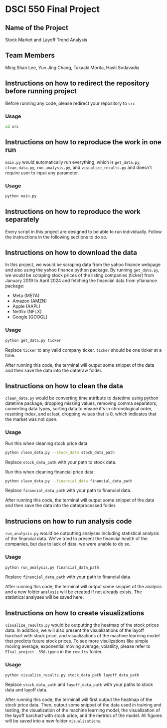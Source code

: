 # DSCI 550 Final Project

## Name of the Project

Stock Market and Layoff Trend Analysis

## Team Members

Ming Shan Lee, Yun Jing Chang, Takaaki Morita, Hasti Sodavadia

## Instructions on how to redirect the repository before running project

Before running any code, please redirect your repository to `src`

### Usage

```bash
cd src
```

## Instructions on how to reproduce the work in one run

`main.py` would automatically run everything, which is `get_data.py`, `clean_data.py`, `run_analysis.py`, and `visualize_results.py` and doesn't require user to input any parameter. 

### Usage

```bash
python main.py
```

## Instructions on how to reproduce the work separately

Every script in this project are designed to be able to run individually. Follow the instructions in the following sections to do so.

## Instructions on how to download the data

In this project, we would be scraping data from the yahoo finance webpage and also using the yahoo finance python package. By running `get_data.py`, we would be scraping stock prices of the listing companies (ticker) from January 2019 to April 2024 and fetching the financial data from yfianance package:

- Meta (META)
- Amazon (AMZN)
- Apple (AAPL)
- Netflix (NFLX)
- Google (GOOGL)

### Usage

```bash
python get_data.py ticker
```
Replace `ticker` to any valid company ticker. `ticker` should be one ticker at a time.

After running this code, the terminal will output some snippet of the data and then save the data into the data\raw folder.

## Instructions on how to clean the data

`clean_data.py` would be converting time attribute to datetime using python datetime package, dropping missing values, removing comma separators, converting data types, sorting data to ensure it's in chronological order, resetting index, and at last, dropping values that is 0, which indicates that the market was not open. 

### Usage

Run this when cleaning stock price data:
```bash
python clean_data.py --stock_data stock_data_path
```
Replace `stock_data_path` with your path to stock data.

Run this when cleaning financial price data:
```bash
python clean_data.py --financial_data financial_data_path
```
Replace `financial_data_path` with your path to financial data.

After running this code, the terminal will output some snippet of the data and then save the data into the data\processed folder.

## Instrucions on how to run analysis code

`run_analysis.py` would be outputting analyses including statistical analysis of the financial data. We've tried to present the financial health of the companies, but due to lack of data, we were unable to do so.

### Usage

```bash
python run_analysis.py financial_data_path
```
Replace `financial_data_path` with your path to financial data.

After running this code, the terminal will output some snippet of the analysis and a new folder `analysis` will be created if not already exists. The statistical analyses will be saved here.

## Instructions on how to create visualizations

`visualize_results.py` would be outputting the heatmap of the stock prices data. In addition, we will also present the visualizations of the layoff barchart with stock price, and visualizations of the machine learning model that predicts future stock prices. To see more visulizations like simple moving average, exponential moving average, volatility, please refer to `FInal_project _550.ipynb` in the `results` folder.

### Usage
```bash
python visualize_results.py stock_data_path layoff_data_path
```
Replace `stock_data_path` and `layoff_data_path` with your paths to stock data and layoff data.

After running this code, the terminall will first output the heatmap of the stock price data. Then, output some snippet of the data used in training and testing, the visualization of the machine learning model, the visualization of the layoff barchart with stock price, and the metrics of the model. All figures will be saved into a new folder `visualizations`.